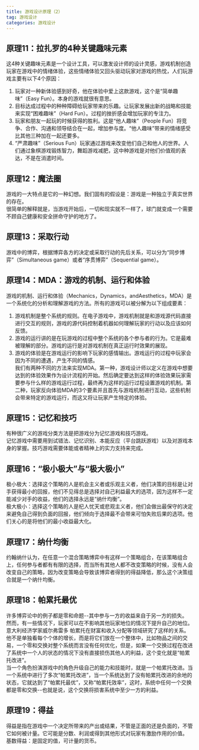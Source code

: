 ```yaml
---
title: 游戏设计原理（2）
tag: 游戏设计
categories: 游戏设计
---
```

## 原理11：拉扎罗的4种关键趣味元素
这4种关键趣味元素是一个设计工具，可以激发设计师的设计灵感，游戏机制创造玩家在游戏中的情绪体验，这些情绪体验又回头驱动玩家对游戏的热忱，人们玩游戏主要有以下4个原因：  
1. 玩家对一种新体验感到好奇，他在体验中爱上这款游戏，这个是“简单趣味”（Easy Fun）。本身的游戏就很有意思。   
2. 目标达成过程中的种种障碍给玩家带来的乐趣。让玩家发展出新的战略和技能来实现“困难趣味”（Hard Fun）。过程的挫折感会增加玩家的专注力。  
3. 玩家和朋友一起玩的时候获得的胜利。这是“他人趣味”（People Fun）将竞争、合作、沟通和领导结合在一起，增加参与度。“他人趣味”带来的情绪感受比其他三种加在一起还要多。  
4. “严肃趣味”（Serious Fun）玩家通过游戏来改变他们自己和他人的世界。人们通过象棋游戏锻炼智力，舞蹈游戏减肥，这中种游戏是对他们价值观的表达，不是在消遣时间。  

## 原理12：魔法圈
游戏的一大特点是它的一种幻想。我们固有的假设是：游戏是一种独立于真实世界的存在。  
很简单的解释就是，当游戏开始后，一切和现实就不一样了，球门就变成一个需要不顾自己健康和安全拼命守护的地方了。

## 原理13：采取行动
游戏中的博弈，根据博弈各方的决定或采取行动的先后关系，可以分为“同步博弈”（Simultaneous game）或者“序贯博弈”（Sequential game）。

## 原理14：MDA：游戏的机制、运行和体验
游戏的机制、运行和体验（Mechanics，Dynamics，andAesthetics，MDA）是一个系统化的分析和理解游戏的方法。所有的游戏可以被分解为以下组成要素：  
1. 游戏机制是整个系统的规则。在电子游戏中，游戏机制就是和游戏源代码直接进行交互的规则，游戏的源代码控制着机器如何理解玩家的行动以及应该如何反馈。  
2. 游戏的运行讲的是在玩游戏的过程中整个系统的各个参与者的行为。它是最难被理解的部分。游戏的运行是对游戏机制在真正运行时效果的展现。  
3. 游戏的体验是在游戏运行的影响下玩家的感情输出。游戏运行的过程中玩家会因为不同的遭遇，产生不同的情感。  
我们有两种不同的方法来实现MDA。第一种，游戏设计师以定义在游戏中想要达到的体验效果作为设计流程的开始。然后确定要达到这样的体验效果玩家需要参与什么样的游戏运行过程，最终再为这样的运行过程设置游戏的机制。第二种，玩家反向体验MDA的3个要素并且首先与游戏机制进行互动，这些机制会带来特定的游戏运行，而这又将让玩家产生特定的体验。

## 原理15：记忆和技巧
有种很广义的游戏分类方法是把游戏分为记忆游戏和技巧游戏。  
记忆游戏中需要用到试错法、记忆识别、本能反应（平台跳跃游戏）以及对游戏本身的掌握。技巧游戏需要体能或者精神上的实力支持来完成。   

## 原理16：“极小极大”与“极大极小”
极小极大：选择这个策略的人是机会主义者或乐观主义者，他们决策的目标是让对手获得最小的回报，他们不见得总是选择对自己利益最大的选项，因为这样不一定能减少对手的收益，他们的选择永远是“纳什均衡”。  
极大极小：选择这个策略的人是杞人忧天或悲观主义者，他们会做出最保守的决定来避免自己得到负面的回报，他们倾向于选择最不会带来可怕失败后果的选项。他们关心的是将他们的最小收益最大化。

## 原理17：纳什均衡
约翰纳什认为，在任意一个混合策略博弈中有这样一个策略组合，在该策略组合上，任何参与者都有有限的选择，而当所有其他人都不改变策略的时候，没有人会改变自己的策略，因为改变策略会导致该博弈者得到的得益降低，那么这个决策组合就是一个纳什均衡。

## 原理18：帕累托最优
许多博弈论中的例子都是零和命题--其中参与一方的收益来自于另一方的损失。  
然而，有一些情况下，玩家可以在不影响其他玩家地位的情况下提升自己的地位。意大利经济学家威尔弗雷多 帕累托在财富和收入分配等领域研究了这样的关系。他不是单独看每个个体的增长，而是将它们放在一个整体中，比如物品之间的交易，一个零和交换对整个系统而言没有任何优化，但是，如果一个交换过程在改进了系统中一个人的状态的情况下没有直接损伤其他人的利益，这个变化就是“帕累托改进”。  
当一个角色扮演游戏中的角色升级自己的能力和技能时，就是一个帕累托改进。当一个系统中进行了多次“帕累托改进”，当一个系统达到了没有帕累托改进的余地的状态，它就达到了“帕累托最优”，又称“帕累托效率”，这时，系统中任何一个交换都是零和交换--也就是说，这个交换将损害系统中至少一方的利益。

## 原理19：得益
得益是指在游戏中一个决定所带来的产出或结果，不管是正面的还是负面的，不管它如何被计量。它可能是分数、利润或得到其他形式对玩家有激励作用的价值。  
基数得益：是固定的值，可计量的货币。